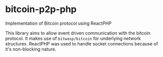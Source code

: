# bitcoin-p2p-php
Implementation of Bitcoin protocol using ReactPHP

This library aims to allow event driven communication with the bitcoin protocol. It makes use of `bitwasp/bitcoin` for underlying network structures. ReactPHP was used to handle socket connections because of it's non-blocking nature.


